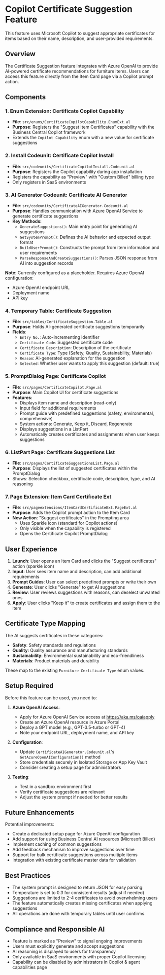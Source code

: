 # Copilot Certificate Suggestion Feature

This feature uses Microsoft Copilot to suggest appropriate certificates for items based on their name, description, and user-provided requirements.

## Overview

The Certificate Suggestion feature integrates with Azure OpenAI to provide AI-powered certificate recommendations for furniture items. Users can access this feature directly from the Item Card page via a Copilot prompt action.

## Components

### 1. **Enum Extension: Certificate Copilot Capability**
- **File**: `src/enums/CertificateCopilotCapability.EnumExt.al`
- **Purpose**: Registers the "Suggest Item Certificates" capability with the Business Central Copilot framework
- Extends the `Copilot Capability` enum with a new value for certificate suggestions

### 2. **Install Codeunit: Certificate Copilot Install**
- **File**: `src/codeunits/CertificateCopilotInstall.Codeunit.al`
- **Purpose**: Registers the Copilot capability during app installation
- Registers the capability as "Preview" with "Custom Billed" billing type
- Only registers in SaaS environments

### 3. **AI Generator Codeunit: Certificate AI Generator**
- **File**: `src/codeunits/CertificateAIGenerator.Codeunit.al`
- **Purpose**: Handles communication with Azure OpenAI Service to generate certificate suggestions
- **Key Methods**:
  - `GenerateSuggestions()`: Main entry point for generating AI suggestions
  - `GetSystemPrompt()`: Defines the AI behavior and expected output format
  - `BuildUserPrompt()`: Constructs the prompt from item information and user requirements
  - `ParseResponseAndCreateSuggestions()`: Parses JSON response from AI into suggestion records

**Note**: Currently configured as a placeholder. Requires Azure OpenAI configuration:
- Azure OpenAI endpoint URL
- Deployment name
- API key

### 4. **Temporary Table: Certificate Suggestion**
- **File**: `src/tables/CertificateSuggestion.Table.al`
- **Purpose**: Holds AI-generated certificate suggestions temporarily
- **Fields**:
  - `Entry No.`: Auto-incrementing identifier
  - `Certificate Code`: Suggested certificate code
  - `Certificate Description`: Description of the certificate
  - `Certificate Type`: Type (Safety, Quality, Sustainability, Materials)
  - `Reason`: AI-generated explanation for the suggestion
  - `Selected`: Whether user wants to apply this suggestion (default: true)

### 5. **PromptDialog Page: Certificate Copilot**
- **File**: `src/pages/CertificateCopilot.Page.al`
- **Purpose**: Main Copilot UI for certificate suggestions
- **Features**:
  - Displays item name and description (read-only)
  - Input field for additional requirements
  - Prompt guide with predefined suggestions (safety, environmental, comprehensive)
  - System actions: Generate, Keep it, Discard, Regenerate
  - Displays suggestions in a ListPart
  - Automatically creates certificates and assignments when user keeps suggestions

### 6. **ListPart Page: Certificate Suggestions List**
- **File**: `src/pages/CertificateSuggestionsList.Page.al`
- **Purpose**: Displays the list of suggested certificates within the PromptDialog
- Shows: Selection checkbox, certificate code, description, type, and AI reasoning

### 7. **Page Extension: Item Card Certificate Ext**
- **File**: `src/pageextensions/ItemCardCertificateExt.PageExt.al`
- **Purpose**: Adds the Copilot prompt action to the Item Card
- **New Action**: "Suggest certificates" in the Prompting area
  - Uses Sparkle icon (standard for Copilot actions)
  - Only visible when the capability is registered
  - Opens the Certificate Copilot PromptDialog

## User Experience

1. **Launch**: User opens an Item Card and clicks the "Suggest certificates" action (sparkle icon)
2. **Input**: User sees item name and description, can add additional requirements
3. **Prompt Guides**: User can select predefined prompts or write their own
4. **Generate**: User clicks "Generate" to get AI suggestions
5. **Review**: User reviews suggestions with reasons, can deselect unwanted ones
6. **Apply**: User clicks "Keep it" to create certificates and assign them to the item

## Certificate Type Mapping

The AI suggests certificates in these categories:
- **Safety**: Safety standards and regulations
- **Quality**: Quality assurance and manufacturing standards
- **Sustainability**: Environmental sustainability and eco-friendliness
- **Materials**: Product materials and durability

These map to the existing `Furniture Certificate Type` enum values.

## Setup Required

Before this feature can be used, you need to:

1. **Azure OpenAI Access**:
   - Apply for Azure OpenAI Service access at https://aka.ms/oaiapply
   - Create an Azure OpenAI resource in Azure Portal
   - Deploy a GPT model (e.g., GPT-3.5-turbo or GPT-4)
   - Note your endpoint URL, deployment name, and API key

2. **Configuration**:
   - Update `CertificateAIGenerator.Codeunit.al`'s `GetAzureOpenAIConfiguration()` method
   - Store credentials securely in Isolated Storage or App Key Vault
   - Consider creating a setup page for administrators

3. **Testing**:
   - Test in a sandbox environment first
   - Verify certificate suggestions are relevant
   - Adjust the system prompt if needed for better results

## Future Enhancements

Potential improvements:
- Create a dedicated setup page for Azure OpenAI configuration
- Add support for using Business Central AI resources (Microsoft Billed)
- Implement caching of common suggestions
- Add feedback mechanism to improve suggestions over time
- Support for bulk certificate suggestions across multiple items
- Integration with existing certificate master data for validation

## Best Practices

- The system prompt is designed to return JSON for easy parsing
- Temperature is set to 0.3 for consistent results (adjust if needed)
- Suggestions are limited to 2-4 certificates to avoid overwhelming users
- The feature automatically creates missing certificates when applying suggestions
- All operations are done with temporary tables until user confirms

## Compliance and Responsible AI

- Feature is marked as "Preview" to signal ongoing improvements
- Users must explicitly generate and accept suggestions
- AI reasoning is displayed to users for transparency
- Only available in SaaS environments with proper Copilot licensing
- Capability can be disabled by administrators in Copilot & agent capabilities page
